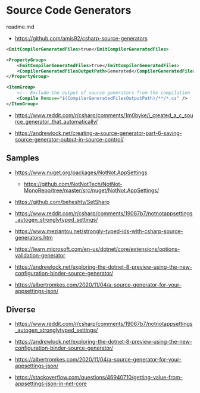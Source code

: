 # Source Code Generators

readme.md

*   https://github.com/amis92/csharp-source-generators


```xml
<EmitCompilerGeneratedFiles>true</EmitCompilerGeneratedFiles>
```

```xml
<PropertyGroup>
    <EmitCompilerGeneratedFiles>true</EmitCompilerGeneratedFiles>
    <CompilerGeneratedFilesOutputPath>Generated</CompilerGeneratedFilesOutputPath>
</PropertyGroup>

<ItemGroup>
    <!-- Exclude the output of source generators from the compilation -->
    <Compile Remove="$(CompilerGeneratedFilesOutputPath)/**/*.cs" />
</ItemGroup>
```

*   https://www.reddit.com/r/csharp/comments/1m0byke/i_created_a_c_source_generator_that_automatically/

*   https://andrewlock.net/creating-a-source-generator-part-6-saving-source-generator-output-in-source-control/


## Samples

*   https://www.nuget.org/packages/NotNot.AppSettings

    *   https://github.com/NotNotTech/NotNot-MonoRepo/tree/master/src/nuget/NotNot.AppSettings/

*   https://github.com/beheshty/SetSharp

*   https://www.reddit.com/r/csharp/comments/19067b7/notnotappsettings_autogen_stronglytyped_settings/

*   https://www.meziantou.net/strongly-typed-ids-with-csharp-source-generators.htm

*   https://learn.microsoft.com/en-us/dotnet/core/extensions/options-validation-generator

*   https://andrewlock.net/exploring-the-dotnet-8-preview-using-the-new-configuration-binder-source-generator/

*   https://albertromkes.com/2020/11/04/a-source-generator-for-your-appsettings-json/

## Diverse 

*   https://www.reddit.com/r/csharp/comments/19067b7/notnotappsettings_autogen_stronglytyped_settings/

*   https://andrewlock.net/exploring-the-dotnet-8-preview-using-the-new-configuration-binder-source-generator/

*   https://albertromkes.com/2020/11/04/a-source-generator-for-your-appsettings-json/

*   https://stackoverflow.com/questions/46940710/getting-value-from-appsettings-json-in-net-core